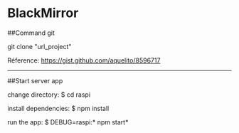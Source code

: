 # BlackMirror

##Command git

git clone "url_project"

Réference:
https://gist.github.com/aquelito/8596717

___

##Start server app

change directory:
     $ cd raspi

   install dependencies:
     $ npm install

   run the app:
     $ DEBUG=raspi:* npm start*

